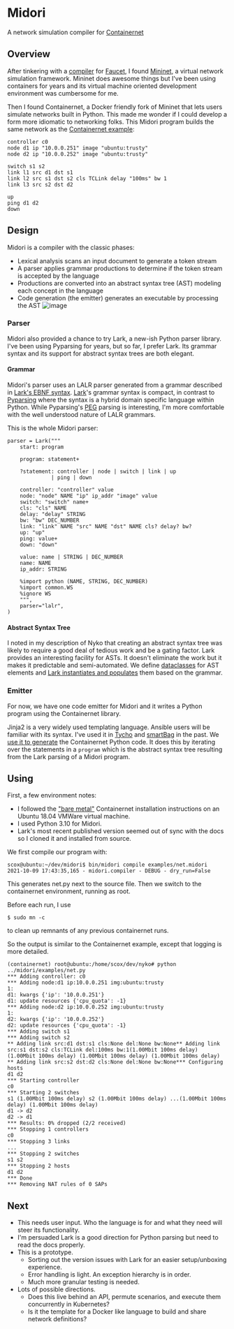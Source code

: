 # Midori
A network simulation compiler for [Containernet](https://containernet.github.io/)

## Overview
After tinkering with a [compiler](https://github.com/stevencox/nyko) for [Faucet](https://docs.faucet.nz/en/latest/intro.html), I found [Mininet](http://mininet.org/), a virtual network simulation framework. Mininet does awesome things but I've been using containers for years and its virtual machine oriented development environment was cumbersome for me.

Then I found Containernet, a Docker friendly fork of Mininet that lets users simulate networks built in Python. This made me wonder if I could develop a form more idiomatic to networking folks. This Midori program builds the same network as the [Containernet example](https://containernet.github.io/#get-started):

```
controller c0
node d1 ip "10.0.0.251" image "ubuntu:trusty"
node d2 ip "10.0.0.252" image "ubuntu:trusty"

switch s1 s2
link l1 src d1 dst s1
link l2 src s1 dst s2 cls TCLink delay "100ms" bw 1
link l3 src s2 dst d2

up
ping d1 d2
down
```

## Design
Midori is a compiler with the classic phases:
  * Lexical analysis scans an input document to generate a token stream
  * A parser applies grammar productions to determine if the token stream is accepted by the language
  * Productions are converted into an abstract syntax tree (AST) modeling each concept in the language
  * Code generation (the emitter) generates an executable by processing the AST
![image](https://user-images.githubusercontent.com/306971/136678115-dae6a844-a391-400d-bfdd-339ad0e4f567.png)

### Parser
Midori also provided a chance to try Lark, a new-ish Python parser library. I've been using Pyparsing for years, but so far, I prefer Lark. Its grammar syntax and its support for abstract syntax trees are both elegant.

#### Grammar

Midori's parser uses an LALR parser generated from a grammar described in [Lark's EBNF syntax](https://lark-parser.readthedocs.io/en/latest/grammar.html?highlight=ebnf#general-syntax-and-notes). [Lark](https://lark-parser.readthedocs.io/en/latest/index.html)'s grammar syntax is compact, in contrast to [Pyparsing](https://github.com/helxplatform/tranql/blob/master/src/tranql/grammar.py) where the syntax is a hybrid domain specific language within Python. While Pyparsing's [PEG](https://en.wikipedia.org/wiki/Parsing_expression_grammar) parsing is interesting, I'm more comfortable with the well understood nature of LALR grammars.

This is the whole Midori parser: 
```
parser = Lark("""
    start: program

    program: statement+

    ?statement: controller | node | switch | link | up
              | ping | down

    controller: "controller" value
    node: "node" NAME "ip" ip_addr "image" value
    switch: "switch" name+
    cls: "cls" NAME
    delay: "delay" STRING
    bw: "bw" DEC_NUMBER
    link: "link" NAME "src" NAME "dst" NAME cls? delay? bw?
    up: "up"
    ping: value+
    down: "down"

    value: name | STRING | DEC_NUMBER
    name: NAME
    ip_addr: STRING

    %import python (NAME, STRING, DEC_NUMBER)
    %import common.WS
    %ignore WS
    """,
    parser="lalr",
)
```

#### Abstract Syntax Tree
I noted in my description of Nyko that creating an abstract syntax tree was likely to require a good deal of tedious work and be a gating factor. Lark provides an interesting facility for ASTs. It doesn't eliminate the work but it makes it predictable and semi-automated. We define [dataclasses](https://docs.python.org/3/library/dataclasses.html) for AST elements and [Lark instantiates and populates](https://github.com/stevencox/midori/blob/main/src/midori/parser.py#L58) them based on the grammar.

### Emitter
For now, we have one code emitter for Midori and it writes a Python program using the Containernet library.

Jinja2 is a very widely used templating language. Ansible users will be familiar with its syntax. I've used it in [Tycho](https://github.com/helxplatform/tycho/blob/master/tycho/template/pod.yaml) and [smartBag](https://github.com/NCATS-Tangerine/smartBag/blob/master/app.py.j2) in the past. We [use it to generate](https://github.com/stevencox/midori/blob/main/src/midori/network.jinja2) the Containernet Python code. It does this by iterating over the statements in a `program` which is the abstract syntax tree resulting from the Lark parsing of a Midori program.

## Using
First, a few environment notes:
  * I followed the ["bare metal"](https://containernet.github.io/#installation) Containernet installation instructions on an Ubuntu 18.04 VMWare virtual machine. 
  * I used Python 3.10 for Midori.
  * Lark's most recent published version seemed out of sync with the docs so I cloned it and installed from source.

We first compile our program with:
```
scox@ubuntu:~/dev/midori$ bin/midori compile examples/net.midori
2021-10-09 17:43:35,165 - midori.compiler - DEBUG - dry_run=False
```
This generates net.py next to the source file. Then we switch to the containernet environment, running as root.

Before each run, I use
```
$ sudo mn -c
```
to clean up remnants of any previous containernet runs.

So the output is similar to the Containernet example, except that logging is more detailed. 
```
(containernet) root@ubuntu:/home/scox/dev/nyko# python ../midori/examples/net.py 
*** Adding controller: c0
*** Adding node:d1 ip:10.0.0.251 img:ubuntu:trusty
1: 
d1: kwargs {'ip': '10.0.0.251'}
d1: update resources {'cpu_quota': -1}
*** Adding node:d2 ip:10.0.0.252 img:ubuntu:trusty
1: 
d2: kwargs {'ip': '10.0.0.252'}
d2: update resources {'cpu_quota': -1}
*** Adding switch s1
*** Adding switch s2
** Adding link src:d1 dst:s1 cls:None del:None bw:None** Adding link src:s1 dst:s2 cls:TCLink del:100ms bw:1(1.00Mbit 100ms delay) (1.00Mbit 100ms delay) (1.00Mbit 100ms delay) (1.00Mbit 100ms delay) ** Adding link src:s2 dst:d2 cls:None del:None bw:None*** Configuring hosts
d1 d2 
*** Starting controller
c0 
*** Starting 2 switches
s1 (1.00Mbit 100ms delay) s2 (1.00Mbit 100ms delay) ...(1.00Mbit 100ms delay) (1.00Mbit 100ms delay) 
d1 -> d2 
d2 -> d1 
*** Results: 0% dropped (2/2 received)
*** Stopping 1 controllers
c0 
*** Stopping 3 links
...
*** Stopping 2 switches
s1 s2 
*** Stopping 2 hosts
d1 d2 
*** Done
*** Removing NAT rules of 0 SAPs
```

## Next
  * This needs user input. Who the language is for and what they need will steer its functionality.
  * I'm persuaded Lark is a good direction for Python parsing but need to read the docs properly.
  * This is a prototype. 
    * Sorting out the version issues with Lark for an easier setup/unboxing experience.
    * Error handling is light. An exception hierarchy is in order.
    * Much more granular testing is needed.
  * Lots of possible directions.
    * Does this live behind an API, permute scenarios, and execute them concurrently in Kubernetes?
    * Is it the template for a Docker like language to build and share network definitions?
